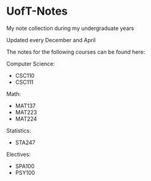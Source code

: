 # UofT-Notes
My note collection during my undergraduate years

Updated every December and April

The notes for the following courses can be found here:

Computer Science:
  - CSC110
  - CSC111

Math:
  - MAT137
  - MAT223
  - MAT224

Statistics:
  - STA247

Electives:
  - SPA100
  - PSY100
